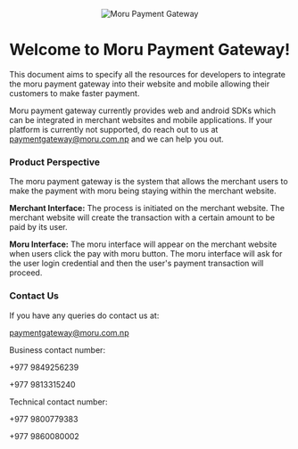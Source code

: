 <div align="center">

<!--lint ignore no-dead-urls-->

![Moru Payment Gateway]()

</div>

# Welcome to Moru Payment Gateway!

This document aims to specify all the resources for developers to integrate the moru payment gateway into their website and mobile allowing their customers to make faster payment.

Moru payment gateway currently provides web and android SDKs which can be integrated in merchant websites and mobile applications. If your platform is currently not supported, do reach out to us at paymentgateway@moru.com.np
and we can help you out.

### Product Perspective

The moru payment gateway is the system that allows the merchant users to make the payment with moru being staying within the merchant website.

**Merchant Interface:** The process is initiated on the merchant website. The merchant website will create the transaction with a certain amount to be paid by its user.

**Moru Interface:** The moru interface will appear on the merchant website when users click the pay with moru button. The moru interface will ask for the user login credential and then the user's payment transaction will proceed.

### Contact Us

If you have any queries do contact us at:

paymentgateway@moru.com.np

Business contact number:

+977 9849256239

+977 9813315240

Technical contact number:

+977 9800779383

+977 9860080002
